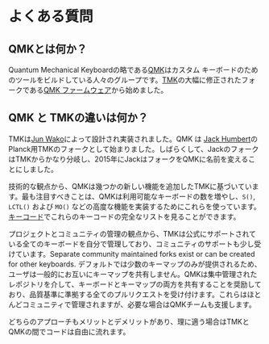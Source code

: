 # よくある質問

## QMKとは何か？

Quantum Mechanical Keyboardの略である[QMK](https://github.com/qmk)はカスタム キーボードのためのツールをビルドしている人々のグループです。[TMK](https://github.com/tmk/tmk_keyboard)の大幅に修正されたフォークである[QMK ファームウェア](https://github.com/qmk/qmk_firmware)から始めました。

## QMK と TMKの違いは何か？

TMKは[Jun Wako](https://github.com/tmk)によって設計され実装されました。QMK は [Jack Humbert](https://github.com/jackhumbert)のPlanck用TMKのフォークとして始まりました。しばらくして、JackのフォークはTMKからかなり分岐し、2015年にJackはフォークをQMKに名前を変えることにしました。

技術的な観点から、QMKは幾つかの新しい機能を追加したTMKに基づいています。最も注目すべきことは、QMKは利用可能なキーボードの数を増やし、`S()`, `LCTL()` および `MO()` などの高度な機能を実装するためにこれらを使っています。[キーコード](keycodes.md)でこれらのキーコードの完全なリストを見ることができます。

プロジェクトとコミュニティの管理の観点から、TMKは公式にサポートされている全てのキーボードを自分で管理しており、コミュニティのサポートも少し受けています。Separate community maintained forks exist or can be created for other keyboards. デフォルトでは少数のキーマップのみが提供されるため、ユーザは一般的にお互いにキーマップを共有しません。QMKは集中管理されたレポジトリを介して、キーボードとキーマップの両方を共有することを奨励しており、品質基準に準拠する全てのプルリクエストを受け付けます。これらはほとんどコミュニティで管理されますが、必要な場合はQMKチームも支援します。

どちらのアプローチもメリットとデメリットがあり、理に適う場合はTMKとQMKの間でコードは自由に流れます。
